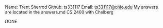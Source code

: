 Name:   Trent Sherrod
Github: ts331117
Email:  ts331117@ohio.edu
My answers are located in the answers.md 
CS 2400 with Chelberg

DONE